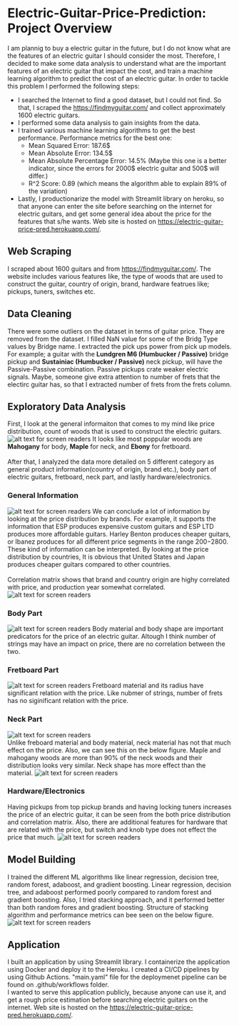 # Electric-Guitar-Price-Prediction: Project Overview
I am plannig to buy a electric guitar in the future, but I do not know what are the features of an electric guitar I should consider the most. Therefore, I decided to make some data analysis to understand what are the important features of an electric guitar that impact the cost, and train a machine learning algorithm to predict the cost of an electric guitar. In order to tackle this problem I performed the following steps:
* I searched the Internet to find a good dataset, but I could not find. So that, I scraped the https://findmyguitar.com/ and collect approximately 1600 electric guitars.
* I performed some data analysis to gain insights from the data.
* I trained various machine learning algorithms to get the best performance. Performance metrics for the best one:
  * Mean Squared Error: 187.6$
  * Mean Absolute Error: 134.5$
  * Mean Absolute Percentage Error: 14.5% (Maybe this one is a better indicator, since the errors for 2000$ electric guitar and 500$ will differ.)
  * R^2 Score: 0.89 (which means the algorithm able to explain 89% of the variation)
* Lastly, I productionarize the model with Streamlit library on heroku, so that anyone can enter the site before searching on the internet for electric guitars, and get some general idea about the price for the features that s/he wants. Web site is hosted on https://electric-guitar-price-pred.herokuapp.com/.
## Web Scraping
I scraped about 1600 guitars and from https://findmyguitar.com/. The website includes various features like, the type of woods that are used to construct the guitar, country of origin, brand, hardware featrues like; pickups, tuners, switches etc.
## Data Cleaning
There were some outliers on the dataset in terms of guitar price. They are removed from the dataset. I filled NaN value for some of the Bridg Type values by Bridge name. I extracted the pick ups power from pick up models. For example; a guitar with the <b>Lundgren M6 (Humbucker / Passive)</b> bridge pickup and <b>Sustainiac (Humbucker / Passive)</b> neck pickup, will have the Passive-Passive combination. Passive pickups crate weaker electric signals. Maybe, someone give extra attention to number of frets that the electirc guitar has, so that I extracted number of frets from the frets column.   
## Exploratory Data Analysis
First, I look at the general informaiton that comes to my mind like price distribution, count of woods that is used to construct the electric guitars. 
![alt text for screen readers](images/price-dist.png "Price Distribution and Wood Counts")
It looks like most poppular woods are <b>Mahogany</b> for body, <b>Maple</b> for neck, and <b>Ebony</b> for fretboard. </br> 
</br>
After that, I analyzed the data more detailed on 5 different category as general product information(country of origin, brand etc.), body part of electric guitars, fretboard, neck part, and lastly hardware/electronics.  
### General Information
![alt text for screen readers](images/price-dist-by-brand-country.png "Price Distribution by Brand and Country")
We can conclude a lot of information by looking at the price distribution by brands. For example, it supports the information that ESP produces expensive custom guitars and ESP LTD produces more affordable guitars. Harley Benton produces cheaper guitars, or Ibanez produces for all different price segments in the range 200$-2800$. These kind of information can be interpreted. By looking at the price distribution by countries, It is obvious that United States and Japan produces cheaper guitars compared to other countries. </br> </br>
Correlation matrix shows that brand and country origin are highy correlated with price, and production year somewhat correlated.
![alt text for screen readers](images/correlation.png "Price Distribution by Brand and Country")
### Body Part
![alt text for screen readers](images/body-material.png "Body Part")
Body material and body shape are important predicators for the price of an electric guitar. Altough I think number of strings may have an impact on price, there are no correlation between the two.   
### Fretboard Part
![alt text for screen readers](images/fretboard.png "Fretboard Part")
Fretboard material and its radius have significant relation with the price. Like nubmer of strings, number of frets has no siginificant relation with the price. 
### Neck Part
![alt text for screen readers](images/neck-corr.png "Neck Part") </br>
Unlike freboard material and body material, neck material has not that much effect on the price. Also, we can see this on the below figure. Maple and mahogany woods are more than 90% of the neck woods and their distribution looks very similar. Neck shape has more effect than the material.
![alt text for screen readers](images/neck-material-shape.png "Neck Material and Shape")
### Hardware/Electronics
Having pickups from top pickup brands and having locking tuners increases the price of an electric guitar, it can be seen from the both price distribution and correlation matrix. Also, there are additional features for hardware that are related with the price, but switch and knob type does not effect the price that much.
![alt text for screen readers](images/hardware.png "Hardware")
## Model Building
I trained the different ML algorithms like linear regression, decision tree, random forest, adaboost, and gradient boosting. Linear regression, decision tree, and adaboost performed poorly compared to random forest and gradient boosting. Also, I tried stacking approach, and it performed better than both random fores and gradient boosting. Structure of stacking algorithm and performance metrics can bee seen on the below figure.
![alt text for screen readers](images/model-performance.png "Model Performance")
## Application
I built an application by using Streamlit library. I containerize the application using Docker and deploy it to the Heroku. I created a CI/CD pipelines by using Github Actions. "main.yaml" file for the deploymenet pipeline can be found on .github/workflows folder. </br>
I wanted to serve this application publicly, because anyone can use it, and get a rough price estimation before searching electric guitars on the internet. Web site is hosted on the https://electric-guitar-price-pred.herokuapp.com/.  
